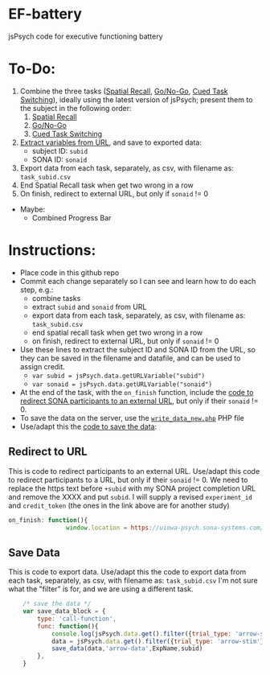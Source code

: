 # EF-battery
jsPsych code for executive functioning battery

# To-Do:

1. Combine the three tasks ([Spatial Recall](https://github.com/isaactpetersen/spatial-recall), [Go/No-Go](https://github.com/isaactpetersen/go-nogo), [Cued Task Switching](https://github.com/isaactpetersen/cued-task-switching)), ideally using the latest version of jsPsych; present them to the subject in the following order:
    1. [Spatial Recall](https://github.com/isaactpetersen/spatial-recall)
    1. [Go/No-Go](https://github.com/isaactpetersen/go-nogo)
    1. [Cued Task Switching](https://github.com/isaactpetersen/cued-task-switching)
1. [Extract variables from URL](https://www.jspsych.org/7.3/reference/jspsych-data/#jspsychdataurlvariables), and save to exported data: 
    - subject ID: `subid`
    - SONA ID: `sonaid`
1. Export data from each task, separately, as csv, with filename as: `task_subid.csv`
1. End Spatial Recall task when get two wrong in a row
1. On finish, redirect to external URL, but only if `sonaid` != 0
- Maybe:
    - Combined Progress Bar

# Instructions:

- Place code in this github repo
- Commit each change separately so I can see and learn how to do each step, e.g.:
    - combine tasks
    - extract `subid` and `sonaid` from URL
    - export data from each task, separately, as csv, with filename as: `task_subid.csv`
    - end spatial recall task when get two wrong in a row
    - on finish, redirect to external URL, but only if `sonaid` != 0
- Use these lines to extract the subject ID and SONA ID from the URL, so they can be saved in the filename and datafile, and can be used to assign credit.
    - `var subid = jsPsych.data.getURLVariable("subid")`
    - `var sonaid = jsPsych.data.getURLVariable("sonaid")`
- At the end of the task, with the `on_finish` function, include the [code to redirect SONA participants to an external URL](#redirect-to-url), but only if their `sonaid` != 0.
- To save the data on the server, use the [`write_data_new.php`](https://github.com/isaactpetersen/EF-battery/blob/main/write_data_new.php) PHP file
- Use/adapt this the [code to save the data](#save-data):

## Redirect to URL

This is code to redirect participants to an external URL.
Use/adapt this code to redirect participants to a URL, but only if their `sonaid` != 0.
We need to replace the https text before `+subid` with my SONA project completion URL and remove the XXXX and put `subid`.
I will supply a revised `experiment_id` and `credit_token` (the ones in the link above are for another study)

```js
on_finish: function(){
                window.location = https://uiowa-psych.sona-systems.com/webstudy_credit.aspx?experiment_id=476&credit_token=78a4b09dd29b421cb92b7ffa6db933d8&survey_code=+subid }
```

## Save Data

This is code to export data.
Use/adapt this the code to export data from each task, separately, as csv, with filename as: `task_subid.csv`
I'm not sure what the "filter" is for, and we are using a different task.

```js
    /* save the data */
    var save_data_block = {
        type: 'call-function',
        func: function(){
            console.log(jsPsych.data.get().filter({trial_type: 'arrow-stim'}).csv())//this should work
            data = jsPsych.data.get().filter({trial_type: 'arrow-stim'}).json()
            save_data(data,'arrow-data',ExpName,subid)
        },
    }
```
